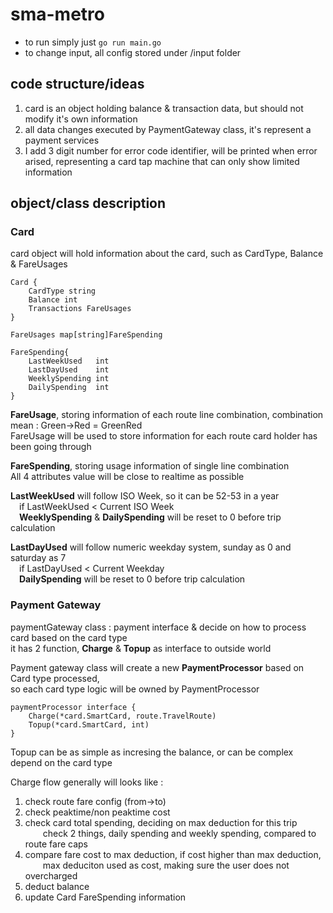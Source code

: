 # sma-metro

- to run simply just `go run main.go`
- to change input, all config stored under /input folder

## code structure/ideas
1. card is an object holding balance & transaction data, but should not modify it's own information
2. all data changes executed by PaymentGateway class, it's represent a payment services
3. I add 3 digit number for error code identifier, will be printed when error arised, representing a card tap machine that can only show limited information

## object/class description
### Card
card object will hold information about the card, such as CardType, Balance & FareUsages
```
Card {
    CardType string
    Balance int
    Transactions FareUsages
}

FareUsages map[string]FareSpending

FareSpending{
    LastWeekUsed   int
	LastDayUsed    int
	WeeklySpending int
	DailySpending  int
}
```
**FareUsage**, storing information of each route line combination, combination mean : Green->Red = GreenRed  
FareUsage will be used to store information for each route card holder has been going through  

**FareSpending**, storing usage information of single line combination  
All 4 attributes value will be close to realtime as possible  

**LastWeekUsed** will follow ISO Week, so it can be 52-53 in a year  
&emsp;if LastWeekUsed < Current ISO Week  
&emsp;**WeeklySpending** & **DailySpending** will be reset to 0 before trip calculation  

**LastDayUsed** will follow numeric weekday system, sunday as 0 and saturday as 7  
&emsp;if LastDayUsed < Current Weekday  
&emsp;**DailySpending** will be reset to 0 before trip calculation  

### Payment Gateway
paymentGateway class : payment interface & decide on how to process card based on the card type  
it has 2 function, **Charge** & **Topup** as interface to outside world  

Payment gateway class will create a new **PaymentProcessor** based on Card type processed,  
so each card type logic will be owned by PaymentProcessor

```
paymentProcessor interface {
	Charge(*card.SmartCard, route.TravelRoute)
	Topup(*card.SmartCard, int)
}
```

Topup can be as simple as incresing the balance, or can be complex depend on the card type  

Charge flow generally will looks like :  
1. check route fare config (from->to)
2. check peaktime/non peaktime cost
3. check card total spending, deciding on max deduction for this trip  
&emsp;&emsp;check 2 things, daily spending and weekly spending, compared to route fare caps
4. compare fare cost to max deduction, if cost higher than max deduction,  
&emsp;&emsp;max deduciton used as cost, making sure the user does not overcharged
5. deduct balance
6. update Card FareSpending information
